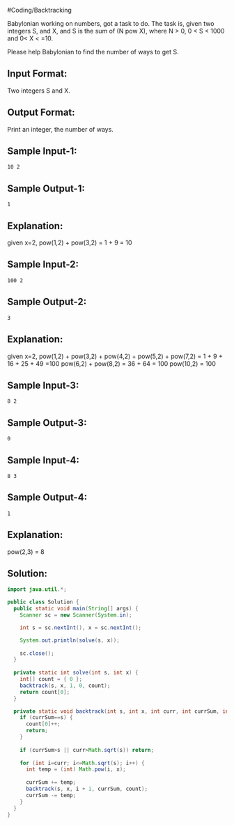 #Coding/Backtracking 

Babylonian working on numbers, got a task to do. 
The task is, given two integers S, and X, and S is the sum of (N pow X), where N > 0, 
0 < S < 1000 and 0< X < =10.

Please help Babylonian to find the number of ways to get S.

Input Format:
-------------
Two integers S and X.

Output Format:
--------------
Print an integer, the number of ways.

Sample Input-1:
---------------
```
10 2
```

Sample Output-1:
----------------
```
1
```

Explanation:
--------------
given x=2,
pow(1,2) + pow(3,2) = 1 + 9 = 10


Sample Input-2:
---------------
```
100 2
```

Sample Output-2:
----------------
```
3
```

Explanation:
--------------
given x=2,
pow(1,2) + pow(3,2) + pow(4,2) + pow(5,2) + pow(7,2) = 1 + 9 + 16 + 25 + 49 =100
pow(6,2) + pow(8,2) = 36 + 64 = 100
pow(10,2) = 100

Sample Input-3:
---------------
```
8 2
```

Sample Output-3:
----------------
```
0
```


Sample Input-4:
---------------
```
8 3
```

Sample Output-4:
----------------
```
1
```

Explanation:
---------------
pow(2,3) = 8

## Solution:

```java
import java.util.*;

public class Solution {
  public static void main(String[] args) {
    Scanner sc = new Scanner(System.in);

    int s = sc.nextInt(), x = sc.nextInt();

    System.out.println(solve(s, x));
    
    sc.close();
  }  
  
  private static int solve(int s, int x) {
    int[] count = { 0 };
    backtrack(s, x, 1, 0, count);
    return count[0];
  }

  private static void backtrack(int s, int x, int curr, int currSum, int[] count) {
    if (currSum==s) {
      count[0]++;
      return;
    }  
  
    if (currSum>s || curr>Math.sqrt(s)) return;
  
    for (int i=curr; i<=Math.sqrt(s); i++) {
      int temp = (int) Math.pow(i, x);
      
      currSum += temp;
      backtrack(s, x, i + 1, currSum, count);
      currSum -= temp;
    }  
  }  
}
```